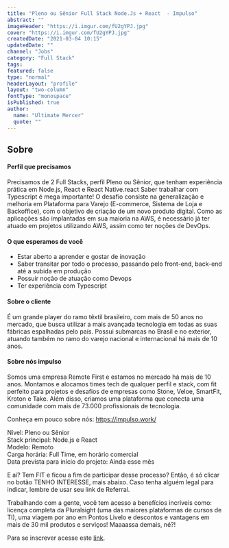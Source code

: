 ```yaml
---
title: "Pleno ou Sênior Full Stack Node.Js + React  - Impulso"
abstract: ""
imageHeader: "https://i.imgur.com/fU2gYPJ.jpg"
cover: "https://i.imgur.com/fU2gYPJ.jpg"
createdDate: "2021-03-04 10:15"
updatedDate: ""
channel: "Jobs"
category: "Full Stack"
tags:
featured: false
type: "normal"
headerLayout: "profile"
layout: "two-column"
fontType: "monospace"
isPublished: true
author:
  name: "Ultimate Mercer"
  quote: ""
---
```


## **Sobre**

#### Perfil que precisamos

Precisamos de 2 Full Stacks, perfil Pleno ou Sênior, que tenham experiência prática em Node.js, React e React Native.react Saber trabalhar com Typescript é mega importante!
O desafio consiste na generalização e melhoria em Plataforma para Varejo (E-commerce, Sistema de Loja e Backoffice), com o objetivo de criação de um novo produto digital. Como as aplicações são implantadas em sua maioria na AWS, é necessário já ter atuado em projetos utilizando AWS, assim como ter noções de DevOps.

#### O que esperamos de você

- Estar aberto a aprender e gostar de inovação
- Saber transitar por todo o processo, passando pelo front-end, back-end até a subida em produção
- Possuir noção de atuação como Devops
- Ter experiência com Typescript

#### Sobre o cliente

É um grande player do ramo têxtil brasileiro, com mais de 50 anos no mercado, que busca utilizar a mais avançada tecnologia em todas as suas fábricas espalhadas pelo país. Possui submarcas no Brasil e no exterior, atuando também no ramo do varejo nacional e internacional há mais de 10 anos.

#### Sobre nós impulso

Somos uma empresa Remote First e estamos no mercado há mais de 10 anos. Montamos e alocamos times tech de qualquer perfil e stack, com fit perfeito para projetos e desafios de empresas como Stone, Veloe, SmartFit, Kroton e Take. Além disso, criamos uma plataforma que conecta uma comunidade com mais de 73.000 profissionais de tecnologia.

Conheça em pouco sobre nós: https://impulso.work/

Nível: Pleno ou Sênior  
Stack principal: Node.js e React  
Modelo: Remoto  
Carga horária: Full Time, em horário comercial  
Data prevista para início do projeto: Ainda esse mês

E aí? Tem FIT e ficou a fim de participar desse processo? Então, é só clicar no botão TENHO INTERESSE, mais abaixo.
Caso tenha alguém legal para indicar, lembre de usar seu link de Referral.

Trabalhando com a gente, você tem acesso a benefícios incríveis como: licença completa da Pluralsight (uma das maiores plataformas de cursos de TI), uma viagem por ano em Pontos Livelo e descontos e vantagens em mais de 30 mil produtos e serviços! Maaaassa demais, né?!

Para se inscrever acesse este [link](https://impulso.network/oportunidade/924?utm_source=telegram&utm_medium=post&utm_content=oportunidade&utm_campaign=sr_OP924&utm_term=ntw-2&referral=anna-telegram).
